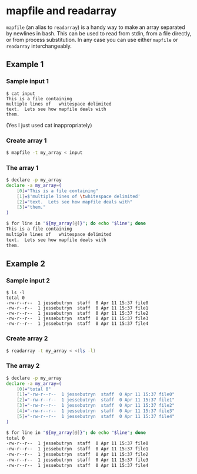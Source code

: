 # mapfile and readarray

`mapfile` (an alias to `readarray`) is a handy way to make an array separated 
by newlines in bash.  This can be used to read from stdin, from a file 
directly, or from process substitution.  In any case you can use either
`mapfile` or `readarray` interchangeably. 

## Example 1

### Sample input 1 

```
$ cat input
This is a file containing
multiple lines of 	whitespace delimited
text.  Lets see how mapfile deals with
them.
```
(Yes I just used cat inappropriately)

### Create array 1

``` bash
$ mapfile -t my_array < input
```

### The array 1

``` bash
$ declare -p my_array
declare -a my_array=(
	[0]="This is a file containing" 
	[1]=$'multiple lines of \twhitespace delimited' 
	[2]="text.  Lets see how mapfile deals with" 
	[3]="them."
)
```

``` bash
$ for line in "${my_array[@]}"; do echo "$line"; done
This is a file containing
multiple lines of 	whitespace delimited
text.  Lets see how mapfile deals with
them.
```

## Example 2

### Sample input 2

```
$ ls -l
total 0
-rw-r--r--  1 jessebutryn  staff  0 Apr 11 15:37 file0
-rw-r--r--  1 jessebutryn  staff  0 Apr 11 15:37 file1
-rw-r--r--  1 jessebutryn  staff  0 Apr 11 15:37 file2
-rw-r--r--  1 jessebutryn  staff  0 Apr 11 15:37 file3
-rw-r--r--  1 jessebutryn  staff  0 Apr 11 15:37 file4
```

### Create array 2

``` bash
$ readarray -t my_array < <(ls -l)
```

### The array 2

``` bash
$ declare -p my_array
declare -a my_array=(
	[0]="total 0" 
	[1]="-rw-r--r--  1 jessebutryn  staff  0 Apr 11 15:37 file0" 
	[2]="-rw-r--r--  1 jessebutryn  staff  0 Apr 11 15:37 file1" 
	[3]="-rw-r--r--  1 jessebutryn  staff  0 Apr 11 15:37 file2" 
	[4]="-rw-r--r--  1 jessebutryn  staff  0 Apr 11 15:37 file3" 
	[5]="-rw-r--r--  1 jessebutryn  staff  0 Apr 11 15:37 file4"
)
```

``` bash
$ for line in "${my_array[@]}"; do echo "$line"; done
total 0
-rw-r--r--  1 jessebutryn  staff  0 Apr 11 15:37 file0
-rw-r--r--  1 jessebutryn  staff  0 Apr 11 15:37 file1
-rw-r--r--  1 jessebutryn  staff  0 Apr 11 15:37 file2
-rw-r--r--  1 jessebutryn  staff  0 Apr 11 15:37 file3
-rw-r--r--  1 jessebutryn  staff  0 Apr 11 15:37 file4
```
